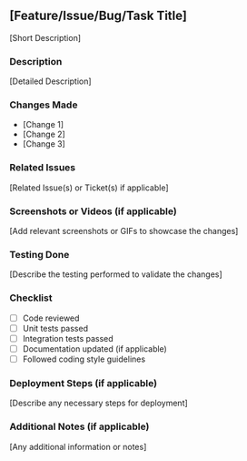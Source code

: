 ## [Feature/Issue/Bug/Task Title]

[Short Description]

### Description

[Detailed Description]

### Changes Made

- [Change 1]
- [Change 2]
- [Change 3]

### Related Issues

[Related Issue(s) or Ticket(s) if applicable]

### Screenshots or Videos (if applicable)

[Add relevant screenshots or GIFs to showcase the changes]

### Testing Done

[Describe the testing performed to validate the changes]

### Checklist

- [ ] Code reviewed
- [ ] Unit tests passed
- [ ] Integration tests passed
- [ ] Documentation updated (if applicable)
- [ ] Followed coding style guidelines

### Deployment Steps (if applicable)

[Describe any necessary steps for deployment]

### Additional Notes (if applicable)

[Any additional information or notes]

